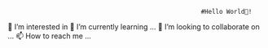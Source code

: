                                                          #Hello World👋! 
 👀 I’m interested in
 🌱 I’m currently learning ...
 💞️ I’m looking to collaborate on ...
 📫 How to reach me ...


